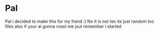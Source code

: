# Pal
Pal i decided to make this for my frend :)
No it is not tex its just random toc files also if your ai gonna roast me jsut remember i started
